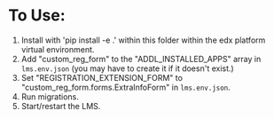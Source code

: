 # To Use:

1. Install with 'pip install -e .' within this folder within the edx platform virtual environment.
2. Add "custom_reg_form" to the "ADDL_INSTALLED_APPS" array in `lms.env.json` (you may have to create it if it doesn't exist.)
3. Set "REGISTRATION_EXTENSION_FORM" to "custom_reg_form.forms.ExtraInfoForm" in `lms.env.json`.
4. Run migrations.
5. Start/restart the LMS.
